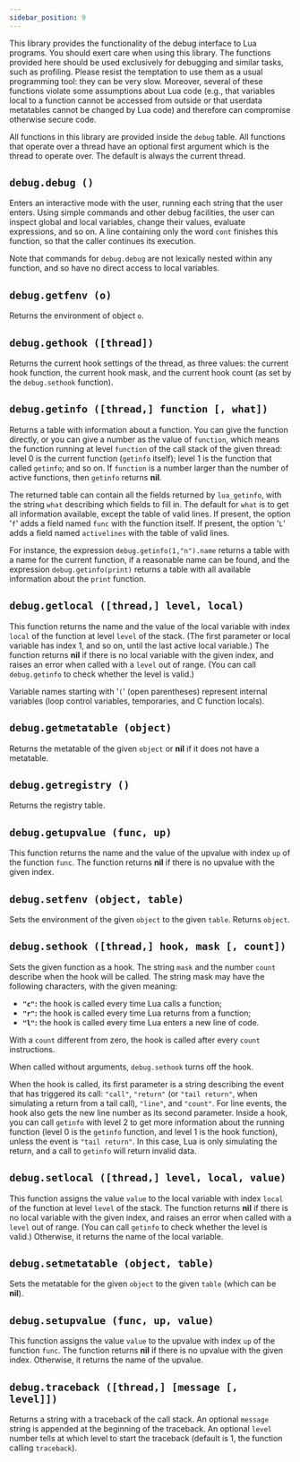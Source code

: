 ```yaml
---
sidebar_position: 9
---
```


This library provides
the functionality of the debug interface to Lua programs.
You should exert care when using this library.
The functions provided here should be used exclusively for debugging
and similar tasks, such as profiling.
Please resist the temptation to use them as a
usual programming tool:
they can be very slow.
Moreover, several of these functions
violate some assumptions about Lua code
(e.g., that variables local to a function
cannot be accessed from outside or
that userdata metatables cannot be changed by Lua code)
and therefore can compromise otherwise secure code.

All functions in this library are provided
inside the `debug` table.
All functions that operate over a thread
have an optional first argument which is the
thread to operate over.
The default is always the current thread.

## `debug.debug ()`

Enters an interactive mode with the user,
running each string that the user enters.
Using simple commands and other debug facilities,
the user can inspect global and local variables,
change their values, evaluate expressions, and so on.
A line containing only the word `cont` finishes this function,
so that the caller continues its execution.

Note that commands for `debug.debug` are not lexically nested
within any function, and so have no direct access to local variables.

## `debug.getfenv (o)`

Returns the environment of object `o`.

## `debug.gethook ([thread])`

Returns the current hook settings of the thread, as three values:
the current hook function, the current hook mask,
and the current hook count
(as set by the `debug.sethook` function).

## `debug.getinfo ([thread,] function [, what])`

Returns a table with information about a function.
You can give the function directly,
or you can give a number as the value of `function`,
which means the function running at level `function` of the call stack
of the given thread:
level 0 is the current function (`getinfo` itself);
level 1 is the function that called `getinfo`;
and so on.
If `function` is a number larger than the number of active functions,
then `getinfo` returns **nil**.

The returned table can contain all the fields returned by `lua_getinfo`,
with the string `what` describing which fields to fill in.
The default for `what` is to get all information available,
except the table of valid lines.
If present,
the option '`f`'
adds a field named `func` with the function itself.
If present,
the option '`L`'
adds a field named `activelines` with the table of
valid lines.

For instance, the expression `debug.getinfo(1,"n").name` returns
a table with a name for the current function,
if a reasonable name can be found,
and the expression `debug.getinfo(print)`
returns a table with all available information
about the `print` function.

## `debug.getlocal ([thread,] level, local)`

This function returns the name and the value of the local variable
with index `local` of the function at level `level` of the stack.
(The first parameter or local variable has index 1, and so on,
until the last active local variable.)
The function returns **nil** if there is no local
variable with the given index,
and raises an error when called with a `level` out of range.
(You can call `debug.getinfo` to check whether the level is valid.)

Variable names starting with '`(`' (open parentheses)
represent internal variables
(loop control variables, temporaries, and C function locals).

## `debug.getmetatable (object)`

Returns the metatable of the given `object`
or **nil** if it does not have a metatable.

## `debug.getregistry ()`

Returns the registry table.

## `debug.getupvalue (func, up)`

This function returns the name and the value of the upvalue
with index `up` of the function `func`.
The function returns **nil** if there is no upvalue with the given index.

## `debug.setfenv (object, table)`

Sets the environment of the given `object` to the given `table`.
Returns `object`.

## `debug.sethook ([thread,] hook, mask [, count])`

Sets the given function as a hook.
The string `mask` and the number `count` describe
when the hook will be called.
The string mask may have the following characters,
with the given meaning:

- **`"c"`:** the hook is called every time Lua calls a function;
- **`"r"`:** the hook is called every time Lua returns from a function;
- **`"l"`:** the hook is called every time Lua enters a new line of code.

With a `count` different from zero,
the hook is called after every `count` instructions.

When called without arguments,
`debug.sethook` turns off the hook.

When the hook is called, its first parameter is a string
describing the event that has triggered its call:
`"call"`, `"return"` (or `"tail return"`,
when simulating a return from a tail call),
`"line"`, and `"count"`.
For line events,
the hook also gets the new line number as its second parameter.
Inside a hook,
you can call `getinfo` with level 2 to get more information about
the running function
(level 0 is the `getinfo` function,
and level 1 is the hook function),
unless the event is `"tail return"`.
In this case, Lua is only simulating the return,
and a call to `getinfo` will return invalid data.

## `debug.setlocal ([thread,] level, local, value)`

This function assigns the value `value` to the local variable
with index `local` of the function at level `level` of the stack.
The function returns **nil** if there is no local
variable with the given index,
and raises an error when called with a `level` out of range.
(You can call `getinfo` to check whether the level is valid.)
Otherwise, it returns the name of the local variable.

## `debug.setmetatable (object, table)`

Sets the metatable for the given `object` to the given `table`
(which can be **nil**).

## `debug.setupvalue (func, up, value)`

This function assigns the value `value` to the upvalue
with index `up` of the function `func`.
The function returns **nil** if there is no upvalue
with the given index.
Otherwise, it returns the name of the upvalue.

## `debug.traceback ([thread,] [message [, level]])`

Returns a string with a traceback of the call stack.
An optional `message` string is appended
at the beginning of the traceback.
An optional `level` number tells at which level
to start the traceback
(default is 1, the function calling `traceback`).
